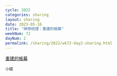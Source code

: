 ```yaml
---
cycle: 2022
categories: sharing
layout: sharing
date: 2023-05-16
title: "神學梳理：重建的帳幕"
weekNum: 72
dayNum: 2
permalink: /sharing/2022/wk72-day2-sharing.html
---
```

[重建的帳幕](https://eccseattle.github.io/media/sharing/2022/wk072/2023-05-16-bin.m4a)

`小錢`
